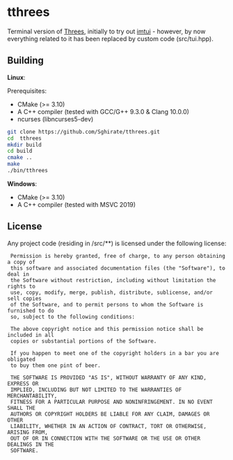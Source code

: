 # tthrees

Terminal version of [Threes](http://asherv.com/threes/), initially to try out [imtui](https://github.com/ggerganov/imtui) - however, by now everything related to it has been replaced by custom code (src/tui.hpp).

## Building

**Linux**:

Prerequisites:
* CMake (>= 3.10)
* A C++ compiler (tested with GCC/G++ 9.3.0 & Clang 10.0.0)
* ncurses (libncurses5-dev)

```bash
git clone https://github.com/Sghirate/tthrees.git
cd  tthrees
mkdir build
cd build
cmake ..
make
./bin/tthrees
```

**Windows**:
* CMake (>= 3.10)
* A C++ compiler (tested with MSVC 2019)

## License

Any project code (residing in /src/**) is licensed under the following license:

```
 Permission is hereby granted, free of charge, to any person obtaining a copy of
 this software and associated documentation files (the "Software"), to deal in
 the Software without restriction, including without limitation the rights to
 use, copy, modify, merge, publish, distribute, sublicense, and/or sell copies
 of the Software, and to permit persons to whom the Software is furnished to do
 so, subject to the following conditions:
 
 The above copyright notice and this permission notice shall be included in all
 copies or substantial portions of the Software.
 
 If you happen to meet one of the copyright holders in a bar you are obligated
 to buy them one pint of beer.
 
 THE SOFTWARE IS PROVIDED "AS IS", WITHOUT WARRANTY OF ANY KIND, EXPRESS OR
 IMPLIED, INCLUDING BUT NOT LIMITED TO THE WARRANTIES OF MERCHANTABILITY,
 FITNESS FOR A PARTICULAR PURPOSE AND NONINFRINGEMENT. IN NO EVENT SHALL THE
 AUTHORS OR COPYRIGHT HOLDERS BE LIABLE FOR ANY CLAIM, DAMAGES OR OTHER
 LIABILITY, WHETHER IN AN ACTION OF CONTRACT, TORT OR OTHERWISE, ARISING FROM,
 OUT OF OR IN CONNECTION WITH THE SOFTWARE OR THE USE OR OTHER DEALINGS IN THE
 SOFTWARE.
 ```
